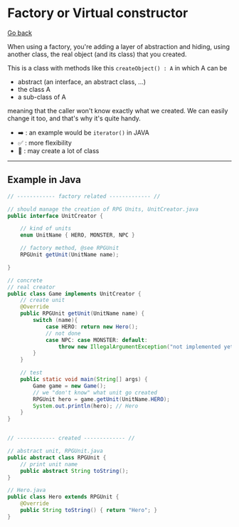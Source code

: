 # Factory or Virtual constructor

[Go back](..)

When using a factory, you're adding a layer of abstraction and hiding, using another class, the real object (and its class) that you created.

This is a class with methods like this `createObject() : A` in which A can be 

* abstract (an interface, an abstract class, ...)
* the class A
* a sub-class of A

meaning that the caller won't know exactly what we created. We can easily change it too, and that's why it's quite handy.

* ➡️ : an example would be ``iterator()`` in JAVA
* ✅ : more flexibility
* 🚫 : may create a lot of class

<hr class="sl">

## Example in Java

```java
// ------------ factory related ------------- //

// should manage the creation of RPG Units, UnitCreator.java
public interface UnitCreator {

    // kind of units
    enum UnitName { HERO, MONSTER, NPC }

    // factory method, @see RPGUnit
    RPGUnit getUnit(UnitName name);

}

// concrete
// real creator
public class Game implements UnitCreator {
    // create unit
    @Override
    public RPGUnit getUnit(UnitName name) {
        switch (name){
            case HERO: return new Hero();
            // not done
            case NPC: case MONSTER: default: 
                throw new IllegalArgumentException("not implemented yet");
        }
    }

    // test
    public static void main(String[] args) {
        Game game = new Game();
        // we "don't know" what unit go created
        RPGUnit hero = game.getUnit(UnitName.HERO);
        System.out.println(hero); // Hero
    }
}


// ------------ created ------------- //

// abstract unit, RPGUnit.java
public abstract class RPGUnit {
    // print unit name
    public abstract String toString();
}

// Hero.java
public class Hero extends RPGUnit {
    @Override
    public String toString() { return "Hero"; }
}
```